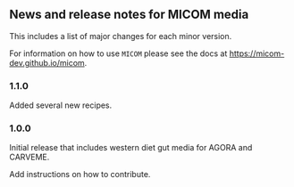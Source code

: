 ## News and release notes for MICOM media

This includes a list of major changes for each minor version.

For information on how to use `MICOM` please see the docs at
https://micom-dev.github.io/micom.

### 1.1.0

Added several new recipes.

### 1.0.0

Initial release that includes western diet gut media for AGORA and CARVEME.

Add instructions on how to contribute.
